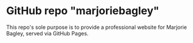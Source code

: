 # GitHub repo "marjoriebagley"

This repo's sole purpose is to provide a professional website for Marjorie Bagley, served via GitHub Pages.
